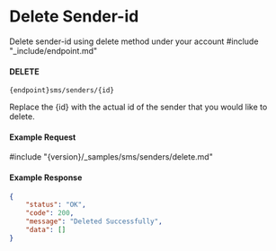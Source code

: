 # Delete Sender-id

Delete sender-id using delete method under your account
#include "_include/endpoint.md"

#### DELETE

```
{endpoint}sms/senders/{id}
```

Replace the {id} with the actual id of the sender that you would like to delete.

#### Example Request
#include "{version}/_samples/sms/senders/delete.md"
#### Example Response

```json
{
    "status": "OK",
    "code": 200,
    "message": "Deleted Successfully",
    "data": []
}
```
